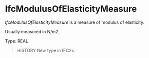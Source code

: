 # IfcModulusOfElasticityMeasure

_IfcModulusOfElasticityMeasure_ is a measure of modulus of elasticity.
<!-- end of short definition -->


Usually measured in N/m2.

Type: REAL

> HISTORY New type in IFC2x.
